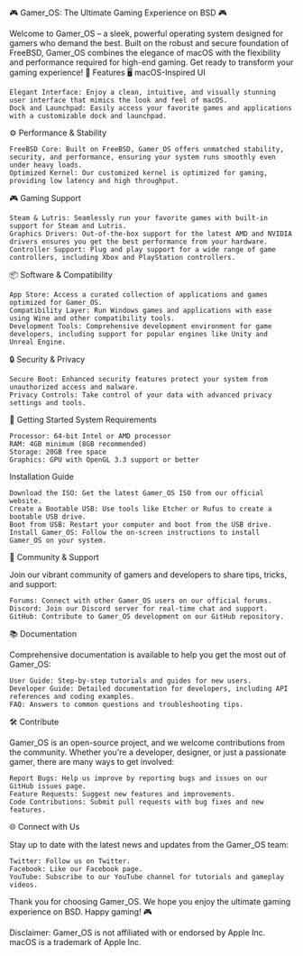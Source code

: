 🎮 Gamer_OS: The Ultimate Gaming Experience on BSD 🎮

Welcome to Gamer_OS – a sleek, powerful operating system designed for gamers who demand the best. Built on the robust and secure foundation of FreeBSD, Gamer_OS combines the elegance of macOS with the flexibility and performance required for high-end gaming. Get ready to transform your gaming experience!
🌟 Features
🖥️ macOS-Inspired UI

    Elegant Interface: Enjoy a clean, intuitive, and visually stunning user interface that mimics the look and feel of macOS.
    Dock and Launchpad: Easily access your favorite games and applications with a customizable dock and launchpad.

⚙️ Performance & Stability

    FreeBSD Core: Built on FreeBSD, Gamer_OS offers unmatched stability, security, and performance, ensuring your system runs smoothly even under heavy loads.
    Optimized Kernel: Our customized kernel is optimized for gaming, providing low latency and high throughput.

🎮 Gaming Support

    Steam & Lutris: Seamlessly run your favorite games with built-in support for Steam and Lutris.
    Graphics Drivers: Out-of-the-box support for the latest AMD and NVIDIA drivers ensures you get the best performance from your hardware.
    Controller Support: Plug and play support for a wide range of game controllers, including Xbox and PlayStation controllers.

📦 Software & Compatibility

    App Store: Access a curated collection of applications and games optimized for Gamer_OS.
    Compatibility Layer: Run Windows games and applications with ease using Wine and other compatibility tools.
    Development Tools: Comprehensive development environment for game developers, including support for popular engines like Unity and Unreal Engine.

🔒 Security & Privacy

    Secure Boot: Enhanced security features protect your system from unauthorized access and malware.
    Privacy Controls: Take control of your data with advanced privacy settings and tools.

🚀 Getting Started
System Requirements

    Processor: 64-bit Intel or AMD processor
    RAM: 4GB minimum (8GB recommended)
    Storage: 20GB free space
    Graphics: GPU with OpenGL 3.3 support or better

Installation Guide

    Download the ISO: Get the latest Gamer_OS ISO from our official website.
    Create a Bootable USB: Use tools like Etcher or Rufus to create a bootable USB drive.
    Boot from USB: Restart your computer and boot from the USB drive.
    Install Gamer_OS: Follow the on-screen instructions to install Gamer_OS on your system.

💬 Community & Support

Join our vibrant community of gamers and developers to share tips, tricks, and support:

    Forums: Connect with other Gamer_OS users on our official forums.
    Discord: Join our Discord server for real-time chat and support.
    GitHub: Contribute to Gamer_OS development on our GitHub repository.

📚 Documentation

Comprehensive documentation is available to help you get the most out of Gamer_OS:

    User Guide: Step-by-step tutorials and guides for new users.
    Developer Guide: Detailed documentation for developers, including API references and coding examples.
    FAQ: Answers to common questions and troubleshooting tips.

🛠️ Contribute

Gamer_OS is an open-source project, and we welcome contributions from the community. Whether you're a developer, designer, or just a passionate gamer, there are many ways to get involved:

    Report Bugs: Help us improve by reporting bugs and issues on our GitHub issues page.
    Feature Requests: Suggest new features and improvements.
    Code Contributions: Submit pull requests with bug fixes and new features.

🌐 Connect with Us

Stay up to date with the latest news and updates from the Gamer_OS team:

    Twitter: Follow us on Twitter.
    Facebook: Like our Facebook page.
    YouTube: Subscribe to our YouTube channel for tutorials and gameplay videos.

Thank you for choosing Gamer_OS. We hope you enjoy the ultimate gaming experience on BSD. Happy gaming! 🎮

Disclaimer: Gamer_OS is not affiliated with or endorsed by Apple Inc. macOS is a trademark of Apple Inc.
